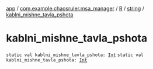 [app](../../../index.md) / [com.example.chaosruler.msa_manager](../../index.md) / [R](../index.md) / [string](index.md) / [kablni_mishne_tavla_pshota](.)

# kablni_mishne_tavla_pshota

`static val kablni_mishne_tavla_pshota: `[`Int`](https://kotlinlang.org/api/latest/jvm/stdlib/kotlin/-int/index.html)
`static val kablni_mishne_tavla_pshota: `[`Int`](https://kotlinlang.org/api/latest/jvm/stdlib/kotlin/-int/index.html)